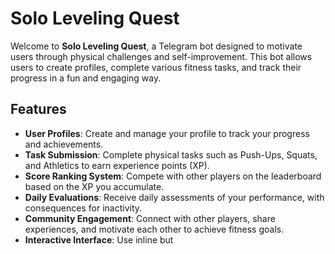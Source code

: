 # Solo Leveling Quest
Welcome to **Solo Leveling Quest**, a Telegram bot designed to motivate users through physical challenges and self-improvement. This bot allows users to create profiles, complete various fitness tasks, and track their progress in a fun and engaging way.

## Features
- **User Profiles**: Create and manage your profile to track your progress and achievements.
- **Task Submission**: Complete physical tasks such as Push-Ups, Squats, and Athletics to earn experience points (XP).
- **Score Ranking System**: Compete with other players on the leaderboard based on the XP you accumulate.
- **Daily Evaluations**: Receive daily assessments of your performance, with consequences for inactivity.
- **Community Engagement**: Connect with other players, share experiences, and motivate each other to achieve fitness goals.
- **Interactive Interface**: Use inline but
